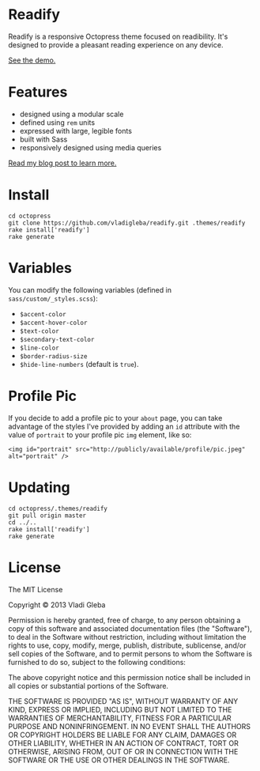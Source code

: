 # Readify

Readify is a responsive Octopress theme focused on readibility. It's designed to provide a pleasant reading experience on any device.

[See the demo.](http://vladigleba.com/)

# Features
- designed using a modular scale
- defined using `rem` units
- expressed with large, legible fonts
- built with Sass
- responsively designed using media queries

[Read my blog post to learn more.](http://vladigleba.com/blog/2013/10/31/introducing-readify-a-new-octopress-theme-focused-on-readibility/)

# Install

    cd octopress
    git clone https://github.com/vladigleba/readify.git .themes/readify
    rake install['readify']
    rake generate

# Variables

You can modify the following variables (defined in `sass/custom/_styles.scss`):

- `$accent-color`
- `$accent-hover-color`
- `$text-color`
- `$secondary-text-color`
- `$line-color`
- `$border-radius-size`
- `$hide-line-numbers` (default is `true`).

# Profile Pic
If you decide to add a profile pic to your `about` page, you can take advantage of the styles I've provided by adding an `id` attribute with the value of `portrait` to your profile pic `img` element, like so:

    <img id="portrait" src="http://publicly/available/profile/pic.jpeg" alt="portrait" />

# Updating

    cd octopress/.themes/readify
    git pull origin master
    cd ../..
    rake install['readify']
    rake generate

# License

The MIT License

Copyright &copy; 2013 Vladi Gleba

Permission is hereby granted, free of charge, to any person obtaining a copy of this software and associated documentation files (the "Software"), to deal in the Software without restriction, including without limitation the rights to use, copy, modify, merge, publish, distribute, sublicense, and/or sell copies of the Software, and to permit persons to whom the Software is furnished to do so, subject to the following conditions:

The above copyright notice and this permission notice shall be included in all copies or substantial portions of the Software.

THE SOFTWARE IS PROVIDED "AS IS", WITHOUT WARRANTY OF ANY KIND, EXPRESS OR IMPLIED, INCLUDING BUT NOT LIMITED TO THE WARRANTIES OF MERCHANTABILITY, FITNESS FOR A PARTICULAR PURPOSE AND NONINFRINGEMENT. IN NO EVENT SHALL THE AUTHORS OR COPYRIGHT HOLDERS BE LIABLE FOR ANY CLAIM, DAMAGES OR OTHER LIABILITY, WHETHER IN AN ACTION OF CONTRACT, TORT OR OTHERWISE, ARISING FROM, OUT OF OR IN CONNECTION WITH THE SOFTWARE OR THE USE OR OTHER DEALINGS IN THE SOFTWARE.
